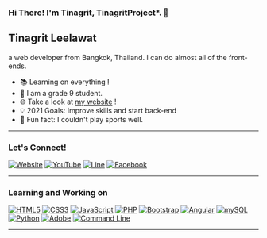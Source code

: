### Hi There! I'm Tinagrit, TinagritProject*. 👋

## Tinagrit Leelawat
a web developer from Bangkok, Thailand. I can do almost all of the front-ends.
- 📚 Learning on everything !
- 🏫 I am a grade 9 student.
- 🌐 Take a look at <a href="https://hub.tinagrit.xyz">my website</a> !
- 💡 2021 Goals: Improve skills and start back-end
- 🎾 Fun fact: I couldn't play sports well.

---

### Let's Connect!
<p id="learningandworkingon">
<a href="https://hub.tinagrit.xyz"><img alt="Website" src="https://img.shields.io/badge/Website-FB7A24?logo=xampp&logoColor=white&style=for-the-badge" /></a>
<a href="https://www.youtube.com/channel/UCqcyEn7BCuUXSn1_vIUcvcQ"><img alt="YouTube" src="https://img.shields.io/badge/YouTube-FF0000?logo=youtube&logoColor=white&style=for-the-badge" /></a>
<a href="http://line.me/ti/p/~tinagritleelawat"><img alt="Line" src="https://img.shields.io/badge/Line-00C300?logo=line&logoColor=white&style=for-the-badge" /></a>
<a href="https://facebook.com/tinagritproject"><img alt="Facebook" src="https://img.shields.io/badge/Facebook-1877F2?logo=facebook&logoColor=white&style=for-the-badge" />
</p></a>

---
### Learning and Working on
<p>
<a href="#learningandworkingon"><img title="I'd like to remind you that HTML is not a programming language." alt="HTML5" src="https://img.shields.io/badge/HTML5-E34F26?logo=html5&logoColor=white&style=for-the-badge" /></a>
<a href="#learningandworkingon"><img title="Cascading Style Sheet, that makes websites beautiful" alt="CSS3" src="https://img.shields.io/badge/CSS3-1572B6?logo=css3&logoColor=white&style=for-the-badge" /></a>
<a href="#learningandworkingon"><img title="Yes Yes Yes! JavaScript is a programming language!" alt="JavaScript" src="https://img.shields.io/badge/JavaScript-F7DF1E?logo=javascript&logoColor=black&style=for-the-badge" /></a>
<a href="#learningandworkingon"><img title="But PHP output is HTML, can we call HTML?" alt="PHP" src="https://img.shields.io/badge/PHP-777BB4?logo=php&logoColor=white&style=for-the-badge" /></a>
<a href="#learningandworkingon"><img title="This is a framework for CSS" alt="Bootstrap" src="https://img.shields.io/badge/BOOTSTRAP-563D7C?logo=bootstrap&logoColor=white&style=for-the-badge" /></a>
<a href="#learningandworkingon"><img title="Angular is hard." alt="Angular" src="https://img.shields.io/badge/Angular-DD0031?logo=angular&logoColor=white&style=for-the-badge" /></a>
<a href="#learningandworkingon"><img title="sql injection is scary. don't do that!" alt="mySQL" src="https://img.shields.io/badge/mySQL-4479A1?logo=mysql&logoColor=white&style=for-the-badge" /></a>
<a href="#learningandworkingon"><img title="The language that makes the one who doesn't understand can code but still doesn't understand." alt="Python" src="https://img.shields.io/badge/Python-3776AB?logo=python&logoColor=white&style=for-the-badge" /></a>
<a href="#learningandworkingon"><img title="This is not programming but let's say I can code on Dreamweaver" alt="Adobe" src="https://img.shields.io/badge/Adobe-FF0000?logo=adobe&logoColor=white&style=for-the-badge" /></a>
<a href="#learningandworkingon"><img title="very easy thing" alt="Command Line" src="https://img.shields.io/badge/Command Line-0078D6?logo=windows&logoColor=white&style=for-the-badge" /></a>
  </p>
  
---
